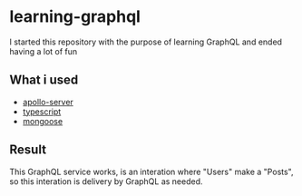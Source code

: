 # learning-graphql
I started this repository with the purpose of learning GraphQL and ended having a lot of fun

## What i used
- [apollo-server](https://www.apollographql.com/)
- [typescript](https://www.typescriptlang.org/)
- [mongoose](https://mongoosejs.com/)

## Result
This GraphQL service works, is an interation where "Users" make a "Posts", so this interation is delivery by GraphQL as needed.

